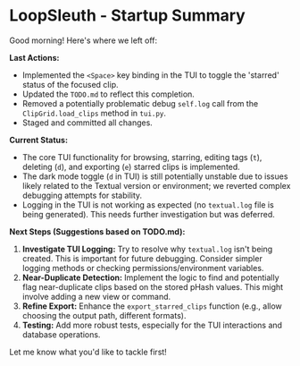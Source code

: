# LoopSleuth - Startup Summary

Good morning! Here's where we left off:

**Last Actions:**
*   Implemented the `<Space>` key binding in the TUI to toggle the 'starred' status of the focused clip.
*   Updated the `TODO.md` to reflect this completion.
*   Removed a potentially problematic debug `self.log` call from the `ClipGrid.load_clips` method in `tui.py`.
*   Staged and committed all changes.

**Current Status:**
*   The core TUI functionality for browsing, starring, editing tags (`t`), deleting (`d`), and exporting (`e`) starred clips is implemented.
*   The dark mode toggle (`d` in TUI) is still potentially unstable due to issues likely related to the Textual version or environment; we reverted complex debugging attempts for stability.
*   Logging in the TUI is not working as expected (no `textual.log` file is being generated). This needs further investigation but was deferred.

**Next Steps (Suggestions based on TODO.md):**
1.  **Investigate TUI Logging:** Try to resolve why `textual.log` isn't being created. This is important for future debugging. Consider simpler logging methods or checking permissions/environment variables.
2.  **Near-Duplicate Detection:** Implement the logic to find and potentially flag near-duplicate clips based on the stored pHash values. This might involve adding a new view or command.
3.  **Refine Export:** Enhance the `export_starred_clips` function (e.g., allow choosing the output path, different formats).
4.  **Testing:** Add more robust tests, especially for the TUI interactions and database operations.

Let me know what you'd like to tackle first! 